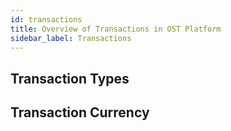 ```yaml
---
id: transactions
title: Overview of Transactions in OST Platform
sidebar_label: Transactions
---
```


## Transaction Types

## Transaction Currency